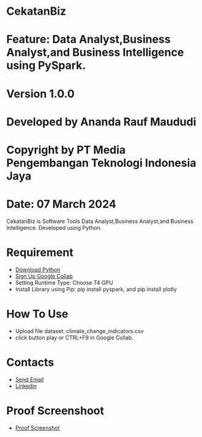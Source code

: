 # CekatanBiz
# Feature: Data Analyst,Business Analyst,and Business Intelligence using PySpark.
# Version 1.0.0
# Developed by Ananda Rauf Maududi
# Copyright by PT Media Pengembangan Teknologi Indonesia Jaya
# Date: 07 March 2024
CekatanBiz is Software Tools Data Analyst,Business Analyst,and Business Intelligence. Developed using Python.



# Requirement
- [Download Python](https://www.python.org)
- [Sign Up Google Collab](https://colab.research.google.com/)
- Setting Runtime Type: Choose T4 GPU
- Install Library using Pip: pip install pyspark, and pip install plotly

# How To Use
- Upload file dataset: climate_change_indicators.csv
- click button play or CTRL+F9 in Google Collab.

# Contacts
- [Send Email](https://mailto:anandaraufm@gmail.com)
- [Linkedin](https://www.linkedin.com/in/ananda-rauf-maududi-)

# Proof Screenshoot
- [Proof Screenshot](https://github.com/AnandaRauf/CekatanBiz/tree/main/Proof%20Screenshot)

